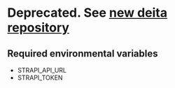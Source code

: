 # Deprecated. See [new deita repository](https://github.com/Kvizas/deita)

## Required environmental variables
- STRAPI_API_URL
- STRAPI_TOKEN
